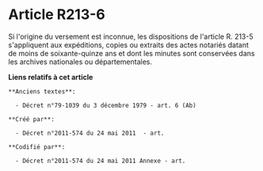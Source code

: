 # Article R213-6

Si l'origine du versement est inconnue, les dispositions de l'article R. 213-5 s'appliquent aux expéditions, copies ou
extraits des actes notariés datant de moins de soixante-quinze ans et dont les minutes sont conservées dans les archives
nationales ou départementales.

**Liens relatifs à cet article**

	**Anciens textes**:

	  - Décret n°79-1039 du 3 décembre 1979 - art. 6 (Ab)

	**Créé par**:

	  - Décret n°2011-574 du 24 mai 2011  - art.

	**Codifié par**:

	  - Décret n°2011-574 du 24 mai 2011 Annexe - art.
